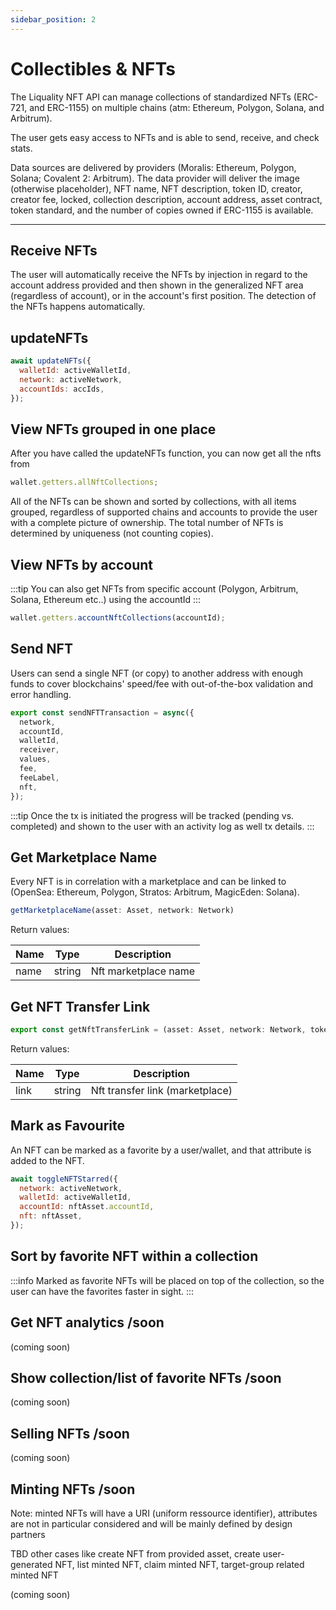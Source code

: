 ```yaml
---
sidebar_position: 2
---
```


# Collectibles & NFTs

The Liquality NFT API can manage collections of standardized NFTs (ERC-721, and ERC-1155) on multiple chains (atm: Ethereum, Polygon, Solana, and Arbitrum).

The user gets easy access to NFTs and is able to send, receive, and check stats.

Data sources are delivered by providers (Moralis: Ethereum, Polygon, Solana; Covalent 2: Arbitrum). The data provider will deliver the image (otherwise placeholder), NFT name, NFT description, token ID, creator, creator fee, locked, collection description, account address, asset contract, token standard, and the number of copies owned if ERC-1155 is available.

---

## Receive NFTs

The user will automatically receive the NFTs by injection in regard to the account address provided and then shown in the generalized NFT area (regardless of account), or in the account's first position. The detection of the NFTs happens automatically.

## updateNFTs

```javascript
await updateNFTs({
  walletId: activeWalletId,
  network: activeNetwork,
  accountIds: accIds,
});
```

## View NFTs grouped in one place

After you have called the updateNFTs function, you can now get all the nfts from

```javascript
wallet.getters.allNftCollections;
```

All of the NFTs can be shown and sorted by collections, with all items grouped, regardless of supported chains and accounts to provide the user with a complete picture of ownership. The total number of NFTs is determined by uniqueness (not counting copies).

## View NFTs by account

:::tip
You can also get NFTs from specific account (Polygon, Arbitrum, Solana, Ethereum etc..) using the accountId
:::

```javascript
wallet.getters.accountNftCollections(accountId);
```

## Send NFT

Users can send a single NFT (or copy) to another address with enough funds to cover blockchains' speed/fee with out-of-the-box validation and error handling.

```javascript
export const sendNFTTransaction = async({
  network,
  accountId,
  walletId,
  receiver,
  values,
  fee,
  feeLabel,
  nft,
});
```

:::tip
Once the tx is initiated the progress will be tracked (pending vs. completed) and shown to the user with an activity log as well tx details.
:::

## Get Marketplace Name

Every NFT is in correlation with a marketplace and can be linked to (OpenSea: Ethereum, Polygon, Stratos: Arbitrum, MagicEden: Solana).

```javascript
getMarketplaceName(asset: Asset, network: Network)
```

Return values:

| Name | Type   | Description          |
| ---- | ------ | -------------------- |
| name | string | Nft marketplace name |

## Get NFT Transfer Link

```javascript
export const getNftTransferLink = (asset: Asset, network: Network, tokenId: string, contract_address: string)

```

Return values:

| Name | Type   | Description                     |
| ---- | ------ | ------------------------------- |
| link | string | Nft transfer link (marketplace) |

## Mark as Favourite

An NFT can be marked as a favorite by a user/wallet, and that attribute is added to the NFT.

```javascript
await toggleNFTStarred({
  network: activeNetwork,
  walletId: activeWalletId,
  accountId: nftAsset.accountId,
  nft: nftAsset,
});
```

## Sort by favorite NFT within a collection

:::info
Marked as favorite NFTs will be placed on top of the collection, so the user can have the favorites faster in sight.
:::

## Get NFT analytics /soon

(coming soon)

## Show collection/list of favorite NFTs /soon

(coming soon)

## Selling NFTs /soon

(coming soon)

## Minting NFTs /soon

Note: minted NFTs will have a URI (uniform ressource identifier), attributes are not in particular considered and will be mainly defined by design partners

TBD other cases like create NFT from provided asset, create user-generated NFT, list minted NFT, claim minted NFT, target-group related minted NFT

(coming soon)
